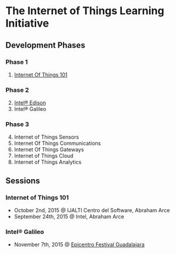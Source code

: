 The Internet of Things Learning Initiative
==

## Development Phases

### Phase 1
1. [Internet Of Things 101](https://theiotlearninginitiative.gitbooks.io/internetofthings101/)

### Phase 2
2. [Intel® Edison](https://theiotlearninginitiative.gitbooks.io/inteledison/)
3. Intel® Galileo

### Phase 3
4. Internet of Things Sensors
5. Internet Of Things Communications
6. Internet Of Things Gateways
7. Internet of Things Cloud
8. Internet of Things Analytics

### 

## Sessions

### Internet of Things 101
- October 2nd, 2015 @ IJALTI Centro del Software, Abraham Arce
- September 24th, 2015 @ Intel, Abraham Arce

### Intel® Galileo
- November 7th, 2015 @ [Epicentro Festival Guadalajara](http://www.epicentrofestival.com/)